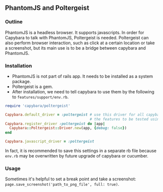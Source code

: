 ## PhantomJS and Poltergeist
### Outline
PhantomJS is a headless browser. It supports javascripts. In order for Capybara to talk with PhantomJS, Poltergeist is needed.
Poltergeist can also perform browser interaction, such as click at a certain location or take a screenshot, but its main use is
to be a bridge between capybara and PhantomJS.
### Installation
  * PhantomJS is not part of rails app. It needs to be installed as a system package.
  * Poltergeist is a gem.
  * After installation, we need to tell capybara to use them by the following to `features/support/env.rb`.
  ```ruby
  require 'capybara/poltergeist'

  Capybara.default_driver = :poltergeist # use this driver for all capybara tests. If not set, need to add @javascript tag before
                                         # the features to be tested using this driver.
  Capybara.register_driver :poltergeist do |app|
    Capybara::Poltergeist::Driver.new(app, {debug: false})
  end

  Capybara.javascript_driver = :poltergeist
  ```
  In fact, it is recommended to save this settings in a separate rb file because `env.rb` may be overwritten by future upgrade
  of capybara or cucumber.
  
### Usage
  Sometimes it's helpful to set a break point and take a screenshot: `page.save_screenshot('path_to_png_file', full: true)`.
